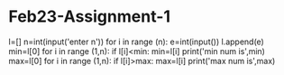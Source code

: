 # Feb23-Assignment-1
l=[]
n=int(input('enter n'))
for i in range (n):
    e=int(input())
    l.append(e)
min=l[0]
for i in range (1,n):
    if l[i]<min:
        min=l[i]
print('min num is',min)
max=l[0]
for i in range (1,n):
    if l[i]>max:
        max=l[i]
print('max num is',max)
